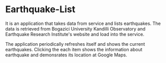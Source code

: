 # Earthquake-List

It is an application that takes data from service and lists earthquakes. The data is retrieved from Bogazici University Kandilli Observatory and Earthquake Research Institute's website and load into the service.

The application periodically refreshes itself and shows the current earthquakes. Clicking the each item shows the information about earthquake and demonsrates its location at Google Maps.
